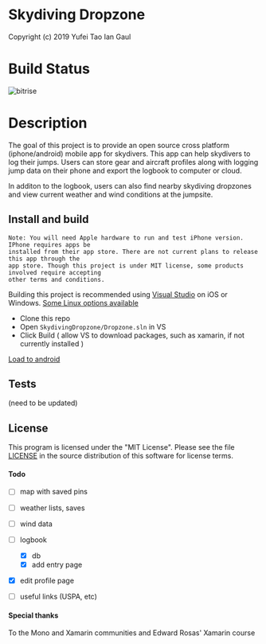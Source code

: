 # Skydiving Dropzone
Copyright (c) 2019 Yufei Tao Ian Gaul

# Build Status
![bitrise](https://app.bitrise.io/app/392d655d1c0b770a/status.svg?token=gry1j19c_cU9yh5LC8LAXw&branch=newyufei)

# Description
The goal of this project is to provide an open source cross platform (iphone/android) mobile
app for skydivers. This app can help skydivers to log their jumps. Users can store gear and 
aircraft profiles along with logging jump data on their phone and export the logbook to computer or cloud.

In additon to the logbook, users can also find nearby skydiving dropzones and view
current weather and wind conditions at the jumpsite.


## Install and build
	Note: You will need Apple hardware to run and test iPhone version. IPhone requires apps be
	installed from their app store.	There are not current plans to release this app through the
	app store. Though this project is under MIT license, some products involved require accepting
	other terms and conditions.
	
Building this project is recommended using [Visual Studio](https://visualstudio.microsoft.com/vs/) on iOS or Windows. [Some Linux options available](https://www.monodevelop.com/)

- Clone this repo
- Open `SkydivingDropzone/Dropzone.sln` in VS
- Click Build ( allow VS to download packages, such as xamarin, if not currently installed )

[Load to android](https://github.com/YufeiT/SkydivingDropzone)


## Tests
(need to be updated)

## License

This program is licensed under the "MIT License".  Please
see the file [LICENSE](https://github.com/YufeiT/SkydivingDropzone/blob/master/LICENSE) in the source distribution of this
software for license terms.

#### Todo

- [ ] map with saved pins
- [ ] weather lists, saves
- [ ] wind data
- [ ] logbook 
	- [x] db
	- [x] add entry page
- [x] edit profile page
- [ ] useful links (USPA, etc)


#### Special thanks
To the Mono and Xamarin communities and Edward Rosas' Xamarin course

